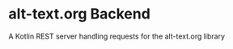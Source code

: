 alt-text.org Backend
====================

A Kotlin REST server handling requests for the alt-text.org library